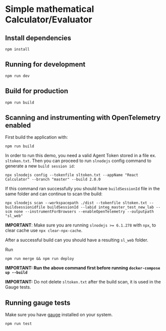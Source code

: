 # Simple mathematical Calculator/Evaluator

## Install dependencies
```shell
npm install
```
## Running for development
```shell
npm run dev
```
## Build for production
```shell
npm run build
```

## Scanning and instrumenting with OpenTelemetry enabled
First build the application with:
```shell
npm run build
```
In order to run this demo, you need a valid Agent Token stored in a file ex. `sltoken.txt`.
Then you can proceed to run `slnodejs` config command to generate a new `build session id`:
```shell
npx slnodejs config --tokenfile sltoken.txt --appName "React Calculator" --branch "master" --build 2.0.0
```
If this command ran successfully you should have `buildSessionId` file in the same folder and can continue to scan the build:
```shell
npx slnodejs scan --workspacepath ./dist --tokenfile sltoken.txt --buildsessionidfile buildSessionId --labid integ_master_test_new_lab --scm none --instrumentForBrowsers --enableOpenTelemetry --outputpath "sl_web"
```
**IMPORTANT**: Make sure you are running `slnodejs >= 6.1.278` with `npx`, to clear cache use `npx clear-npx-cache`.

After a successful build can you should have a resulting `sl_web` folder.

Run
```shell
npm run merge && npm run deploy
```
**IMPORTANT: Run the above command first before running `docker-compose up --build`**

**IMPORTANT:** Do not delete `sltoken.txt` after the build scan, it is used in the Gauge tests.

## Running gauge tests
Make sure you have [gauge](https://docs.gauge.org/getting_started/installing-gauge.html?os=linux&language=javascript&ide=vscode) installed
on your system.

```shell
npm run test
```